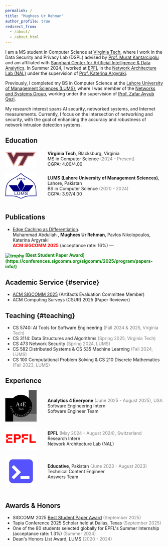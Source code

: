 ```yaml
---
permalink: /
title: "Mughees Ur Rehman"
author_profile: true
redirect_from: 
  - /about/
  - /about.html
---
```

I am a MS student in Computer Science at [Virginia Tech](https://cs.vt.edu/), where I work in the Data Security and Privacy Lab (DSPL) advised by [Prof. Murat Kantarcioglu](https://www.kantarcioglu.net/) and am affiliated with [Sanghani Center for Artificial Intelligence & Data Analytics](https://sanghani.cs.vt.edu/people/students/mughees-ur-rehman.html). In Summer 2024, I worked at [EPFL](https://www.epfl.ch/en/) in the [Network Architecture Lab (NAL)](https://www.epfl.ch/labs/nal/) under the supervision of [Prof. Katerina Argyraki](https://people.epfl.ch/katerina.argyraki?lang=en).

Previously, I completed my BS in Computer Science at the [Lahore University of Management Sciences (LUMS)](https://lums.edu.pk/), where I was member of the [Networks and Systems Group](https://nsg.lums.edu.pk/), working under the supervision of [Prof. Zafar Ayyub Qazi](https://web.lums.edu.pk/~zafar/).

My research interest spans AI security, networked systems, and Internet measurements. Currently, I focus on the intersection of networking and security, with the goal of enhancing the accuracy and robustness of network intrusion detection systems. 

<!-- <strong style="color: red;">Updates:</strong> I'm on the job market, actively seeking roles starting May 2026.
<br> -->

## Education
<a id="education"></a>
<div style="display: flex; align-items: center;">
  <img src="./../images/logo-vt.png" alt="Logo" style="width: 100px; height: auto;">
  <span style="margin-left: 35px;">
    <strong>Virginia Tech</strong>, Blacksburg, Virginia<br>
    MS in Computer Science <span style="color:#808080;">(2024 - Present)</span> <br>
    CGPA: 4.00/4.00<br>
  </span>
</div>

<br>

<div style="display: flex; align-items: center;">
  <img src="./../images/logo-lums.png" alt="Logo" style="width: 100px; height: auto;">
  <span style="margin-left: 35px;">
    <strong>LUMS (Lahore University of Management Sciences)</strong>, Lahore, Pakistan<br>
    BS in Computer Science <span style="color:#808080;">(2020 - 2024)</span> <br>
    CGPA: 3.97/4.00<br>
  </span>
</div>
<br>

## Publications
<a id="publications"></a>
* [Edge Caching as Differentiation](https://dl.acm.org/doi/10.1145/3718958.3754350).  
Muhammad Abdullah , **Mughees Ur Rehman**, Pavlos Nikolopoulos, Katerina Argyraki\
<strong style="color: red;">ACM SIGCOMM 2025</strong> (acceptance rate: 16%) —
<strong style="color: green;">
  <img src="https://conferences.sigcomm.org/sigcomm/2025/img/icons/trophy.png"
       alt="trophy"
       style="height:1em;vertical-align:-0.2em;">
  [Best Student Paper Award](https://conferences.sigcomm.org/sigcomm/2025/program/papers-info/)
</strong>

## Academic Service {#service}
* [ACM SIGCOMM 2025](https://conferences.sigcomm.org/sigcomm/2025/cf-artifacts/) (Artifacts Evaluation Committee Member)
* ACM Computing Surveys (CSUR) 2025 (Paper Reviewer)


## Teaching {#teaching}
* CS 5740: AI Tools for Software Engineering <span style="color:#808080;">(Fall 2024 & 2025, Virginia Tech)</span>
* CS 3114: Data Structures and Algorithms <span style="color:#808080;">(Spring 2025, Virginia Tech)</span>
* CS 473 Network Security <span style="color:#808080;">(Spring 2024, LUMS)</span>
* CS 582 Distributed Systems & CS 535 Machine Learning <span style="color:#808080;">(Fall 2024, LUMS)</span>
* CS 100 Computational Problem Solving & CS 210 Discrete Mathematics <span style="color:#808080;">(Fall 2023, LUMS)</span>


## Experience
<div style="display: flex; align-items: center;">
  <img src="./../images/analytics4everyone.jpeg" alt="Logo" style="width: 100px; height: auto;">
  <span style="margin-left: 35px;">
    <strong>Analytics 4 Everyone</strong> <span style="color:#808080;">(June 2025 - August 2025), USA</span> <br>
    Software Engineering Intern <br>
    Software Engineer Team 
  </span>
</div>

<br>

<div style="display: flex; align-items: center;">
  <img src="./../images/logo-epfl.png" alt="Logo" style="width: 100px; height: auto;">
  <span style="margin-left: 35px;">
    <strong>EPFL</strong><span style="color:#808080;"> (May 2024 - August 2024), Switzerland</span> <br>
    Research Intern<br>
    Network Architecture Lab (NAL)<br>
  </span>
</div>

<br>

<div style="display: flex; align-items: center;">
  <img src="./../images/educative.jpeg" alt="Logo" style="width: 100px; height: auto;">
  <span style="margin-left: 35px;">
    <strong>Educative</strong>, Pakistan <span style="color:#808080;">(June 2023 - August 2023)</span><br>
    Technical Content Engineer
    <br>Answers Team
  </span>
</div>

<br>

## Awards & Honors

* SIGCOMM 2025 [Best Student Paper Award](https://conferences.sigcomm.org/sigcomm/2025/program/papers-info/) <span style="color:#808080;">(September 2025)</span>
* Tapia Conference 2025 Scholar held at Dallas, Texas <span style="color:#808080;">(September 2025)</span>
* One of the 80 students selected globally for EPFL's Summer Internship (acceptance rate: 1.3%) <span style="color:#808080;">(Summer 2024)</span>
* Dean's Honors List Award, LUMS <span style="color:#808080;">(2020 - 2024)</span>

